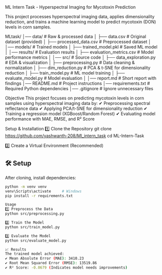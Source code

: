 ML Intern Task - Hyperspectral Imaging for Mycotoxin Prediction

 This project processes hyperspectral imaging data, applies dimensionality reduction, and trains a machine learning model to predict mycotoxin (DON) levels in corn samples.

 MLtask/
│── data/                   # Raw & processed data
│   ├── data.csv            # Original dataset (provided)
│   ├── processed_data.csv   # Preprocessed dataset
│
│── models/                 # Trained models
│   ├── trained_model.pkl    # Saved ML model
│
│── results/                # Evaluation results
│   ├── evaluation_metrics.csv  # Model performance metrics
│
│── src/                    # Source code
│   ├── data_exploration.py  # EDA & visualization
│   ├── preprocessing.py     # Data cleaning & normalization
│   ├── dim_reduction.py     # PCA & t-SNE for dimensionality reduction
│   ├── train_model.py       # ML model training
│   ├── evaluate_model.py    # Model evaluation
│
│── report.md                # Short report with findings
│── README.md                # Project instructions
│── requirements.txt         # Required Python dependencies
│── .gitignore               # Ignore unnecessary files


Objective
This project focuses on predicting mycotoxin levels in corn samples using hyperspectral imaging data by:
✔ Preprocessing spectral reflectance data
✔ Applying PCA/t-SNE for dimensionality reduction
✔ Training a regression model (XGBoost/Random Forest)
✔ Evaluating model performance with MAE, RMSE, and R² Score

Setup & Installation
1️⃣ Clone the Repository
git clone https://github.com/yashwanth-208/Ml_intern_task
cd ML-Intern-Task

2️⃣ Create a Virtual Environment (Recommended)
## 🛠️ Setup
After cloning, install dependencies:
```sh
python -m venv venv 
venv\Scripts\activate     # Windows
pip install -r requirements.txt

Usage
1️⃣ Preprocess the Data
python src/preprocessing.py

2️⃣ Train the Model
python src/train_model.py

3️⃣ Evaluate the Model
python src/evaluate_model.py

📈 Results
The trained model achieved:
✔ Mean Absolute Error (MAE): 3410.23
✔ Root Mean Squared Error (RMSE): 13519.86
✔ R² Score: -0.0679 (Indicates model needs improvements)
